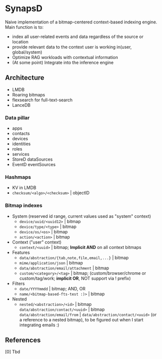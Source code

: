 # SynapsD

Naive implementation of a bitmap-centered context-based indexing engine.  
Main function is to:

- index all user-related events and data regardless of the source or location  
- provide relevant data to the context user is working in(user, global/system) 
- Optimize RAG workloads with contextual information
- (At some point) Integrate into the inference engine

## Architecture

- LMDB
- Roaring bitmaps
- flexsearch for full-text-search
- LanceDB

### Data pillar

- apps
- contacts
- devices
- identities
- roles
- services
- StoreD dataSources
- EventD eventSources

### Hashmaps

- KV in LMDB
- `checksum/<algo>/<checksum>` | objectID

### Bitmap indexes

- System (reserved id range, current values used as "system" context)
  - `device/uuid/<uuid12>` | bitmap
  - `device/type/<type>` | bitmap
  - `device/os/<os>` | bitmap
  - `action/<action>` | bitmap
- Context ("user" context)
  - `context/<uuid>` | bitmap; **Implicit AND** on all context bitmaps
- Features
  - `data/abstraction/{tab,note,file,email,...}` | bitmap
  - `mime/application/json` | bitmap
  - `data/abstraction/email/attachment` | bitmap  
  - `custom/<category>/<tag>` | bitmap; (custom/browser/chrome or custom/tag/work; **implicit OR**, NOT support via ! prefix)  
- Filters
  - `date/YYYYmmdd` | bitmap; AND, OR
  - `name/<bitmap-based-fts-test :)>` | bitmap
- Nested
  - `nested/<abstraction>/<id>` | bitmap
    `data/abstraction/contact/<uuid>` | bitmap
    `data/abstraction/email/from` | `data/abstraction/contact/<uuid>` (or a reference to a nested bitmap), to be figured out when I start integrating emails :)

## References

[0] Tbd
